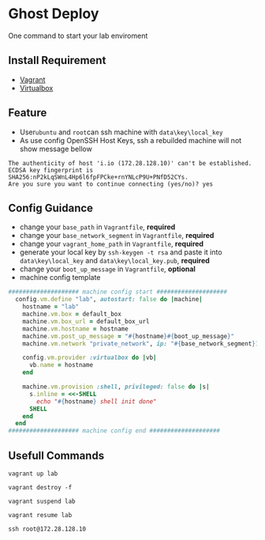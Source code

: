 # Ghost Deploy
One command to start your lab enviroment

## Install Requirement
- [Vagrant](https://www.vagrantup.com/)
- [Virtualbox](https://www.virtualbox.org/)

## Feature
- User`ubuntu` and `root`can ssh machine with `data\key\local_key`
- As use config OpenSSH Host Keys, ssh a rebuilded machine will not show message bellow
```
The authenticity of host 'i.io (172.28.128.10)' can't be established.
ECDSA key fingerprint is SHA256:nP2kLqSWnL4Hp6l6fpFPCke+rnYNLcP9U+PNfD52CYs.
Are you sure you want to continue connecting (yes/no)? yes
```

## Config Guidance
- change your `base_path` in `Vagrantfile`, **required**
- change your `base_network_segment` in `Vagrantfile`, **required**
- change your `vagrant_home_path` in `Vagrantfile`, **required**
- generate your local key by `ssh-keygen -t rsa` and paste it into `data\key\local_key` and `data\key\local_key.pub`, **required**
- change your `boot_up_message` in `Vagrantfile`, **optional**
- machine config template
```ruby
#################### machine config start ####################
  config.vm.define "lab", autostart: false do |machine|
    hostname = "lab"
    machine.vm.box = default_box
    machine.vm.box_url = default_box_url
    machine.vm.hostname = hostname
    machine.vm.post_up_message = "#{hostname}#{boot_up_message}"
    machine.vm.network "private_network", ip: "#{base_network_segment}10"

    config.vm.provider :virtualbox do |vb|
      vb.name = hostname
    end

    machine.vm.provision :shell, privileged: false do |s|
      s.inline = <<-SHELL
        echo "#{hostname} shell init done"
      SHELL
    end
  end
#################### machine config end ####################
```

## Usefull Commands
```shell
vagrant up lab

vagrant destroy -f

vagrant suspend lab

vagrant resume lab

ssh root@172.28.128.10
```
